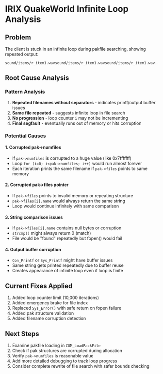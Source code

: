 # IRIX QuakeWorld Infinite Loop Analysis

## Problem
The client is stuck in an infinite loop during pakfile searching, showing repeated output:
```
sound/items/r_item1.wavsound/items/r_item1.wavsound/items/r_item1.wav...
```

## Root Cause Analysis

### Pattern Analysis
1. **Repeated filenames without separators** - indicates printf/output buffer issues
2. **Same file repeated** - suggests infinite loop in file search
3. **No progression** - loop counter `i` may not be incrementing
4. **Final segfault** - eventually runs out of memory or hits corruption

### Potential Causes

#### 1. Corrupted pak->numfiles
- If `pak->numfiles` is corrupted to a huge value (like 0x7fffffff)
- Loop `for (i=0; i<pak->numfiles; i++)` would run almost forever
- Each iteration prints the same filename if `pak->files` points to same memory

#### 2. Corrupted pak->files pointer
- If `pak->files` points to invalid memory or repeating structure
- `pak->files[i].name` would always return the same string
- Loop would continue infinitely with same comparison

#### 3. String comparison issues
- If `pak->files[i].name` contains null bytes or corruption
- `strcmp()` might always return 0 (match)
- File would be "found" repeatedly but fopen() would fail

#### 4. Output buffer corruption
- `Con_Printf` or `Sys_Printf` might have buffer issues
- Same string gets printed repeatedly due to buffer reuse
- Creates appearance of infinite loop even if loop is finite

## Current Fixes Applied
1. Added loop counter limit (10,000 iterations)
2. Added emergency brake for file index
3. Replaced `Sys_Error()` with safe return on fopen failure
4. Added pak structure validation
5. Added filename corruption detection

## Next Steps
1. Examine pakfile loading in `COM_LoadPackFile`
2. Check if pak structures are corrupted during allocation
3. Verify `pak->numfiles` is reasonable value
4. Add more detailed debugging to track loop progress
5. Consider complete rewrite of file search with safer bounds checking
